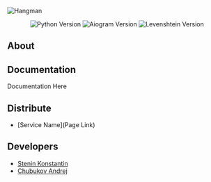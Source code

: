 ![Hangman](https://user-images.githubusercontent.com/69163582/209092220-04ba1647-c567-437f-985d-b67cc6f7938b.jpg)


<p align="center">
   <img src="https://img.shields.io/badge/python-3.8.10-blue" alt="Python Version">
   <img src="https://img.shields.io/badge/aiogram-2.23.1-green" alt="Aiogram Version">
   <img src="https://img.shields.io/badge/Levenshtein-0.20.9-orange" alt="Levenshtein Version">
</p>

## About



## Documentation

Documentation Here

## Distribute

- [Service Name](Page Link)


## Developers

- [Stenin Konstantin](https://github.com/MrBasten)
- [Chubukov Andrej](https://github.com/Mrak0bEss)
